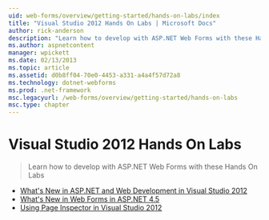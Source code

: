 ```yaml
---
uid: web-forms/overview/getting-started/hands-on-labs/index
title: "Visual Studio 2012 Hands On Labs | Microsoft Docs"
author: rick-anderson
description: "Learn how to develop with ASP.NET Web Forms with these Hands On Labs"
ms.author: aspnetcontent
manager: wpickett
ms.date: 02/13/2013
ms.topic: article
ms.assetid: d0b8ff04-70e0-4453-a331-a4a4f57d72a8
ms.technology: dotnet-webforms
ms.prod: .net-framework
msc.legacyurl: /web-forms/overview/getting-started/hands-on-labs
msc.type: chapter
---
```

Visual Studio 2012 Hands On Labs
====================
> Learn how to develop with ASP.NET Web Forms with these Hands On Labs


- [What's New in ASP.NET and Web Development in Visual Studio 2012](whats-new-in-aspnet-and-web-development-in-visual-studio-2012.md)
- [What's New in Web Forms in ASP.NET 4.5](whats-new-in-web-forms-in-aspnet-45.md)
- [Using Page Inspector in Visual Studio 2012](using-page-inspector-in-visual-studio-2012.md)